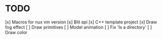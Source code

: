 # TODO

[x] Macros for nux vm version
[x] Blit api
[x] C++ template project
[x] Draw fog effect
[ ] Draw primitives
[ ] Model animation
[ ] Fix 'Is a directory'
[ ] Draw color
